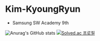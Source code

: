 # Kim-KyoungRyun

- Samsung SW Academy 9th

![Anurag's GitHub stats](https://github-readme-stats.vercel.app/api?username=klkim1913&count_private=true&show_icons=true&theme=tokyonight)
[![Solved.ac
프로필](http://mazassumnida.wtf/api/v2/generate_badge?boj=fsdev)](https://solved.ac/fsdev)
